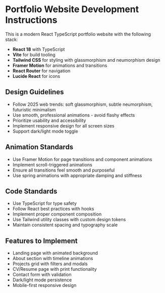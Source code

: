 <!-- Use this file to provide workspace-specific custom instructions to Copilot. For more details, visit https://code.visualstudio.com/docs/copilot/copilot-customization#_use-a-githubcopilotinstructionsmd-file -->

# Portfolio Website Development Instructions

This is a modern React TypeScript portfolio website with the following stack:
- **React 18** with TypeScript
- **Vite** for build tooling
- **Tailwind CSS** for styling with glassmorphism and neumorphism design
- **Framer Motion** for animations and transitions
- **React Router** for navigation
- **Lucide React** for icons

## Design Guidelines
- Follow 2025 web trends: soft glassmorphism, subtle neumorphism, futuristic minimalism
- Use smooth, professional animations - avoid flashy effects
- Prioritize usability and accessibility
- Implement responsive design for all screen sizes
- Support dark/light mode toggle

## Animation Standards
- Use Framer Motion for page transitions and component animations
- Implement scroll-triggered animations
- Ensure all transitions feel smooth and purposeful
- Use spring animations with appropriate damping and stiffness

## Code Standards
- Use TypeScript for type safety
- Follow React best practices with hooks
- Implement proper component composition
- Use Tailwind utility classes with custom design tokens
- Maintain consistent spacing and typography scale

## Features to Implement
- Landing page with animated background
- About section with timeline animations
- Projects grid with filters and modals
- CV/Resume page with print functionality
- Contact form with validation
- Dark/light mode persistence
- Mobile-first responsive design
